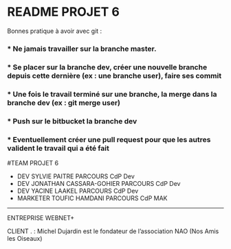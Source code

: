 # README  PROJET 6 #

Bonnes pratique à avoir avec git :
### * Ne jamais travailler sur la branche **master**. ###
### * Se placer sur la branche **dev**, créer une nouvelle branche depuis cette dernière (ex : une branche user), faire ses commit ###
### * Une fois le travail terminé sur une branche, la merge dans la branche **dev** (ex : git merge user) ###
### * Push sur le bitbucket la branche **dev** ###
### * Eventuellement créer une pull request pour que les autres valident le travail qui a été fait ###

#TEAM PROJET 6 

* DEV  SYLVIE PAITRE PARCOURS CdP Dev
* DEV   JONATHAN CASSARA-GOHIER   PARCOURS CdP Dev
* DEV YACINE LAAKEL PARCOURS CdP Dev
* MARKETER    TOUFIC HAMDANI   PARCOURS CdP MAK


********************************************

ENTREPRISE WEBNET+ 

CLIENT . :  Michel Dujardin est le fondateur de l’association NAO (Nos Amis les Oiseaux)